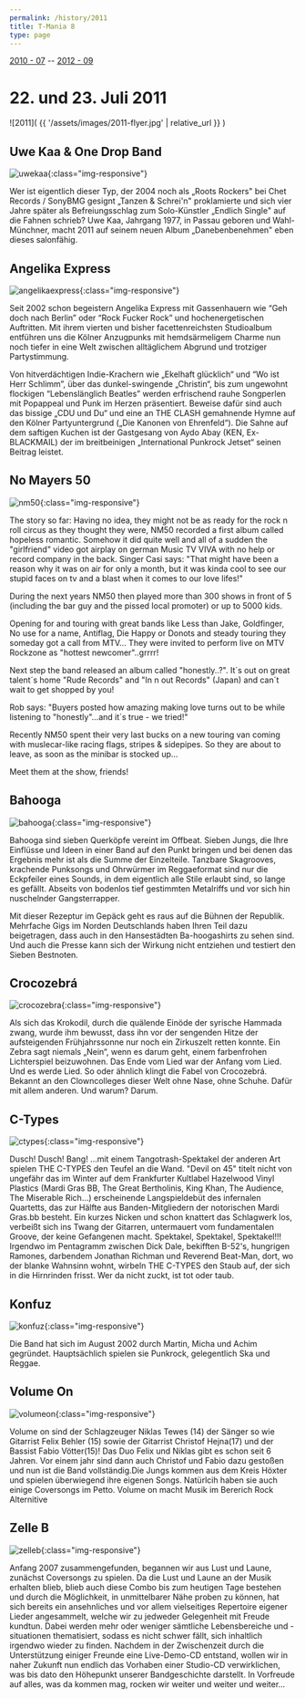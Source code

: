 ```yaml
---
permalink: /history/2011
title: T-Mania 8
type: page
---
```


[2010 - 07](/history/2010) -- [2012 - 09](/history/2012)

# 22. und 23. Juli 2011

![2011]( {{ '/assets/images/2011-flyer.jpg' | relative_url }} )

## Uwe Kaa & One Drop Band

![uwekaa]( {{'/assets/images/2011/uwekaa.jpg'|relative_url}} ){:class="img-responsive"}

Wer ist eigentlich dieser Typ, der 2004 noch als „Roots Rockers" bei Chet Records / SonyBMG gesignt „Tanzen & Schrei'n" proklamierte und sich vier Jahre später als Befreiungsschlag zum Solo-Künstler „Endlich Single" auf die Fahnen schrieb? Uwe Kaa, Jahrgang 1977, in Passau geboren und Wahl-Münchner, macht 2011 auf seinem neuen Album „Danebenbenehmen" eben dieses salonfähig.

## Angelika Express

![angelikaexpress]( {{'/assets/images/2011/angelikaexpress.jpg'|relative_url}} ){:class="img-responsive"}

Seit 2002 schon begeistern Angelika Express mit Gassenhauern wie “Geh doch nach Berlin” oder “Rock Fucker Rock” und hochenergetischen Auftritten. Mit ihrem vierten und bisher facettenreichsten Studioalbum entführen uns die Kölner Anzugpunks mit hemdsärmeligem Charme nun noch tiefer in eine Welt zwischen alltäglichem Abgrund und trotziger Partystimmung.

Von hitverdächtigen Indie-Krachern wie „Ekelhaft glücklich“ und “Wo ist Herr Schlimm”, über das dunkel-swingende „Christin“, bis zum ungewohnt flockigen “Lebenslänglich Beatles” werden erfrischend rauhe Songperlen mit Popappeal und Punk im Herzen präsentiert. Beweise dafür sind auch das bissige „CDU und Du“ und eine an THE CLASH gemahnende Hymne auf den Kölner Partyuntergrund („Die Kanonen von Ehrenfeld“). Die Sahne auf dem saftigen Kuchen ist der Gastgesang von Aydo Abay (KEN, Ex-BLACKMAIL) der im breitbeinigen „International Punkrock Jetset“ seinen Beitrag leistet.

## No Mayers 50

![nm50]( {{'/assets/images/2011/nm50.jpg'|relative_url}} ){:class="img-responsive"}

The story so far: Having no idea, they might not be as ready for the rock n roll circus as they thought they were, NM50 recorded a first album called hopeless romantic. Somehow it did quite well and all of a sudden the "girlfriend" video got airplay on german Music TV VIVA with no help or record company in the back. Singer Casi says: "That might have been a reason why it was on air for only a month, but it was kinda cool to see our stupid faces on tv and a blast when it comes to our love lifes!"

During the next years NM50 then played more than 300 shows in front of 5 (including the bar guy and the pissed local promoter) or up to 5000 kids.

Opening for and touring with great bands like Less than Jake, Goldfinger, No use for a name, Antiflag, Die Happy or Donots and steady touring they someday got a call from MTV... They were invited to perform live on MTV Rockzone as "hottest newcomer"..grrrr!

Next step the band released an album called "honestly..?". It´s out on great talent´s home "Rude Records" and "In n out Records" (Japan) and can´t wait to get shopped by you!

Rob says: "Buyers posted how amazing making love turns out to be while listening to "honestly"...and it´s true - we tried!"

Recently NM50 spent their very last bucks on a new touring van coming with muslecar-like racing flags, stripes & sidepipes. So they are about to leave, as soon as the minibar is stocked up...

Meet them at the show, friends!

## Bahooga

![bahooga]( {{'/assets/images/2011/bahooga.gif'|relative_url}} ){:class="img-responsive"}

Bahooga sind sieben Querköpfe vereint im Offbeat. Sieben Jungs, die Ihre Einflüsse und Ideen in einer Band auf den Punkt bringen und bei denen das Ergebnis mehr ist als die Summe der Einzelteile. Tanzbare Skagrooves, krachende Punksongs und Ohrwürmer im Reggaeformat sind nur die Eckpfeiler eines Sounds, in dem eigentlich alle Stile erlaubt sind, so lange es gefällt. Abseits von bodenlos tief gestimmten Metalriffs und vor sich hin nuschelnder Gangsterrapper.

Mit dieser Rezeptur im Gepäck geht es raus auf die Bühnen der Republik. Mehrfache Gigs im Norden Deutschlands haben Ihren Teil dazu beigetragen, dass auch in den Hansestädten Ba-hoogashirts zu sehen sind. Und auch die Presse kann sich der Wirkung nicht entziehen und testiert den Sieben Bestnoten.

## Crocozebrá

![crocozebra]( {{'/assets/images/2011/crocozebra.jpg'|relative_url}} ){:class="img-responsive"}

Als sich das Krokodil, durch die quälende Einöde der syrische Hammada zwang, wurde ihm bewusst, dass ihn vor der sengenden Hitze der aufsteigenden Frühjahrssonne nur noch ein Zirkuszelt retten konnte. Ein Zebra sagt niemals „Nein“, wenn es darum geht, einem farbenfrohen Lichterspiel beizuwohnen. Das Ende vom Lied war der Anfang vom Lied. Und es werde Lied. So oder ähnlich klingt die Fabel von Crocozebrá. Bekannt an den Clowncolleges dieser Welt ohne Nase, ohne Schuhe. Dafür mit allem anderen. Und warum? Darum.

## C-Types

![ctypes]( {{'/assets/images/2011/ctypes.jpg'|relative_url}} ){:class="img-responsive"}

Dusch! Dusch! Bang! ...mit einem Tangotrash-Spektakel der anderen Art spielen THE C-TYPES den Teufel an die Wand. "Devil on 45" titelt nicht von ungefähr das im Winter auf dem Frankfurter Kultlabel Hazelwood Vinyl Plastics (Mardi Gras BB, The Great Bertholinis, King Khan, The Audience, The Miserable Rich...) erscheinende Langspieldebüt des infernalen Quartetts, das zur Hälfte aus Banden-Mitgliedern der notorischen Mardi Gras.bb besteht. Ein kurzes Nicken und schon knattert das Schlagwerk los, verbeißt sich ins Twang der Gitarren, untermauert vom fundamentalen Groove, der keine Gefangenen macht. Spektakel, Spektakel, Spektakel!!! Irgendwo im Pentagramm zwischen Dick Dale, bekifften B-52's, hungrigen Ramones, darbendem Jonathan Richman und Reverend Beat-Man, dort, wo der blanke Wahnsinn wohnt, wirbeln THE C-TYPES den Staub auf, der sich in die Hirnrinden frisst. Wer da nicht zuckt, ist tot oder taub.

## Konfuz

![konfuz]( {{'/assets/images/2011/konfuz.jpg'|relative_url}} ){:class="img-responsive"}

Die Band hat sich im August 2002 durch Martin, Micha und Achim gegründet. Hauptsächlich spielen sie Punkrock, gelegentlich Ska und Reggae.

## Volume On

![volumeon]( {{'/assets/images/2011/volumeon.jpg'|relative_url}} ){:class="img-responsive"}

Volume on sind der Schlagzeuger Niklas Tewes (14) der Sänger so wie Gitarrist Felix Behler (15) sowie der Gitarrist Christof Hejna(17) und der Bassist Fabio Vötter(15)! Das Duo Felix und Niklas gibt es schon seit 6 Jahren. Vor einem jahr sind dann auch Christof und Fabio dazu gestoßen und nun ist die Band vollständig.Die Jungs kommen aus dem Kreis Höxter und spielen überwiegend ihre eigenen Songs. Natürlcih haben sie auch einige Coversongs im Petto. Volume on macht Musik im Bererich Rock Alternitive

## Zelle B

![zelleb]( {{'/assets/images/2011/zelleb.jpg'|relative_url}} ){:class="img-responsive"}

Anfang 2007 zusammengefunden, begannen wir aus Lust und Laune, zunächst Coversongs zu spielen. Da die Lust und Laune an der Musik erhalten blieb, blieb auch diese Combo bis zum heutigen Tage bestehen und durch die Möglichkeit, in unmittelbarer Nähe proben zu können, hat sich bereits ein ansehnliches und vor allem vielseitiges Repertoire eigener Lieder angesammelt, welche wir zu jedweder Gelegenheit mit Freude kundtun. Dabei werden mehr oder weniger sämtliche Lebensbereiche und -situationen thematisiert, sodass es nicht schwer fällt, sich inhaltlich irgendwo wieder zu finden. Nachdem in der Zwischenzeit durch die Unterstützung einiger Freunde eine Live-Demo-CD entstand, wollen wir in naher Zukunft nun endlich das Vorhaben einer Studio-CD verwirklichen, was bis dato den Höhepunkt unserer Bandgeschichte darstellt. In Vorfreude auf alles, was da kommen mag, rocken wir weiter und weiter und weiter...